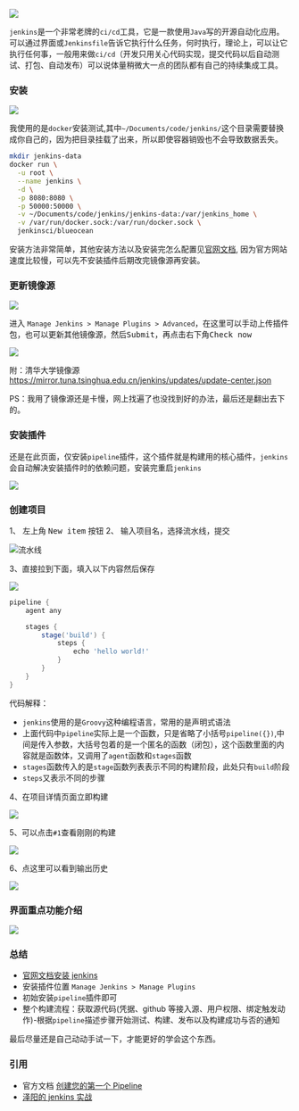 ![](https://coding3min.oss-accelerate.aliyuncs.com/2020/06/28/9QTd6a2037.jpg)

`jenkins`是一个非常老牌的`ci/cd`工具，它是一款使用`Java`写的开源自动化应用。可以通过界面或`Jenkinsfile`告诉它执行什么任务，何时执行，理论上，可以让它执行任何事，一般用来做`ci/cd`（开发只用关心代码实现，提交代码以后自动测试、打包、自动发布）可以说体量稍微大一点的团队都有自己的持续集成工具。

### 安装

![](https://coding3min.oss-accelerate.aliyuncs.com/2020/06/28/fvBX1H2037.png)

我使用的是`docker`安装测试,其中`~/Documents/code/jenkins/`这个目录需要替换成你自己的，因为把目录挂载了出来，所以即使容器销毁也不会导致数据丢失。

```BASH
mkdir jenkins-data
docker run \
  -u root \
  --name jenkins \
  -d \
  -p 8080:8080 \
  -p 50000:50000 \
  -v ~/Documents/code/jenkins/jenkins-data:/var/jenkins_home \
  -v /var/run/docker.sock:/var/run/docker.sock \
  jenkinsci/blueocean
```

安装方法非常简单，其他安装方法以及安装完怎么配置见[官网文档](https://www.jenkins.io/zh/doc/book/installing/), 因为官方网站速度比较慢，可以先不安装插件后期改完镜像源再安装。

### 更新镜像源

![](https://coding3min.oss-accelerate.aliyuncs.com/2020/06/28/uKQIlx2038.png)

进入 `Manage Jenkins > Manage Plugins > Advanced`，在这里可以手动上传插件包，也可以更新其他镜像源，然后<kbd>Submit</kbd>，再点击右下角<kbd>Check now</kbd>

![](https://coding3min.oss-accelerate.aliyuncs.com/2020/06/28/wNzslS1537.png)

附：清华大学镜像源
https://mirror.tuna.tsinghua.edu.cn/jenkins/updates/update-center.json

PS：我用了镜像源还是卡慢，网上找遍了也没找到好的办法，最后还是翻出去下的。

### 安装插件

还是在此页面，仅安装`pipeline`插件，这个插件就是构建用的核心插件，`jenkins`会自动解决安装插件时的依赖问题，安装完重启`jenkins`

![](https://coding3min.oss-accelerate.aliyuncs.com/2020/06/28/pE1ju91637.png)

### 创建项目

1、 左上角 <kbd>New item</kbd> 按钮
2、 输入项目名，选择流水线，提交

![流水线](https://coding3min.oss-accelerate.aliyuncs.com/2020/06/28/a8dSU31816.png)

3、直接拉到下面，填入以下内容然后保存

![](https://coding3min.oss-accelerate.aliyuncs.com/2020/06/28/IjQn0G1817.png)

```Groovy
pipeline {
    agent any

    stages {
        stage('build') {
            steps {
                echo 'hello world!'
            }
        }
    }
}
```

代码解释：

- `jenkins`使用的是`Groovy`这种编程语言，常用的是声明式语法
- 上面代码中`pipeline`实际上是一个函数，只是省略了小括号`pipeline({})`,中间是传入参数，大括号包着的是一个匿名的函数（闭包），这个函数里面的内容就是函数体，又调用了`agent`函数和`stages`函数
- `stages`函数传入的是`stage`函数列表表示不同的构建阶段，此处只有`build`阶段
- `steps`又表示不同的步骤

4、在项目详情页面立即构建

![](https://coding3min.oss-accelerate.aliyuncs.com/2020/06/28/5VWFG51820.png)

5、可以点击`#1`查看刚刚的构建

![](https://coding3min.oss-accelerate.aliyuncs.com/2020/06/28/fmekqc1821.png)

6、点这里可以看到输出历史

![](https://coding3min.oss-accelerate.aliyuncs.com/2020/06/28/X1jnJH1822.png)

### 界面重点功能介绍

![](https://coding3min.oss-accelerate.aliyuncs.com/2020/06/28/5TMjMY2153.png)

### 总结

- [官网文档安装 jenkins](https://www.jenkins.io/zh/doc/book/installing/)
- 安装插件位置 `Manage Jenkins > Manage Plugins`
- 初始安装`pipeline`插件即可
- 整个构建流程：获取源代码(凭据、github 等接入源、用户权限、绑定触发动作)-根据`pipeline`描述步骤开始测试、构建、发布以及构建成功与否的通知

最后尽量还是自己动动手试一下，才能更好的学会这个东西。

### 引用

- 官方文档 [创建您的第一个 Pipeline](https://www.jenkins.io/zh/doc/pipeline/tour/hello-world/)
- [泽阳的 jenkins 实战](http://www.idevops.site/jenkins/)
